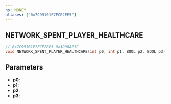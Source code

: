 ```yaml
---
ns: MONEY
aliases: ["0x7C99101F7FCE2EE5"]
---
```

## NETWORK_SPENT_PLAYER_HEALTHCARE

```c
// 0x7C99101F7FCE2EE5 0x3D96A21C
void NETWORK_SPENT_PLAYER_HEALTHCARE(int p0, int p1, BOOL p2, BOOL p3);
```


## Parameters
* **p0**: 
* **p1**: 
* **p2**: 
* **p3**: 

